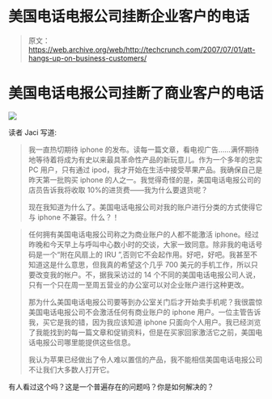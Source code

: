 # 美国电话电报公司挂断企业客户的电话

> 原文：<https://web.archive.org/web/http://techcrunch.com/2007/07/01/att-hangs-up-on-business-customers/>

# 美国电话电报公司挂断了商业客户的电话

![](img/f838f9669c7022f7273a7bedf1d3c7e5.png)

读者 Jaci 写道:

> 我一直热切期待 iphone 的发布。读每一篇文章，看电视广告……满怀期待地等待着将成为有史以来最具革命性产品的新玩意儿。作为一个多年的忠实 PC 用户，只有通过 ipod，我才开始在生活中接受苹果产品。我确保自己是昨天第一批购买 iphone 的人之一。我觉得奇怪的是，美国电话电报公司的店员告诉我将收取 10%的进货费——我为什么要退货呢？
> 
> 现在我知道为什么了。美国电话电报公司对我的账户进行分类的方式使得它与 iphone 不兼容。什么？！

> 任何拥有美国电话电报公司称之为商业账户的人都不能激活 iphone。经过昨晚和今天早上与呼叫中心数小时的交谈，大家一致同意。除非我的电话号码是一个“附在风扇上的 IRU ”,否则它不会起作用。好吧，好吧。我甚至不知道这是什么意思，但我真的希望这个几乎 700 美元的手机工作，所以只要改变我的帐户。不，据我采访过的 14 个不同的美国电话电报公司人说，只有一个只在周一至周五营业的办公室可以对企业账户进行这种更改。
> 
> 那为什么美国电话电报公司要等到办公室关门后才开始卖手机呢？我很震惊美国电话电报公司不会激活任何有商业账户的 iphone 用户。一位主管告诉我，买它是我的错，因为我应该知道 iphone 只面向个人用户。我已经浏览了我能找到的每一篇文章和促销资料，但是在买家回家激活它之前，美国电话电报公司哪里能提供这些信息。
> 
> 我认为苹果已经做出了令人难以置信的产品，我不能相信美国电话电报公司不让我们大多数人打开它。

有人看过这个吗？这是一个普遍存在的问题吗？你是如何解决的？